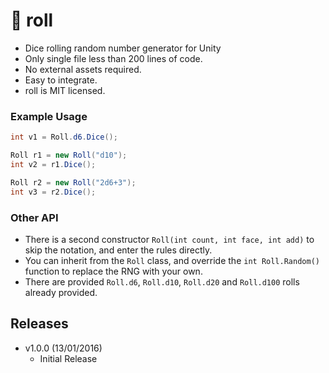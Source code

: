 :game_die: roll
=======

- Dice rolling random number generator for Unity
- Only single file less than 200 lines of code.
- No external assets required.
- Easy to integrate.
- roll is MIT licensed.

### Example Usage

```c#
int v1 = Roll.d6.Dice();

Roll r1 = new Roll("d10");
int v2 = r1.Dice();

Roll r2 = new Roll("2d6+3");
int v3 = r2.Dice();
```

### Other API

- There is a second constructor `Roll(int count, int face, int add)` to skip the notation, and enter the rules directly.
- You can inherit from the `Roll` class, and override the `int Roll.Random()` function to replace the RNG with your own.
- There are provided `Roll.d6`, `Roll.d10`, `Roll.d20` and `Roll.d100` rolls already provided.

## Releases
- v1.0.0 (13/01/2016)
  - Initial Release